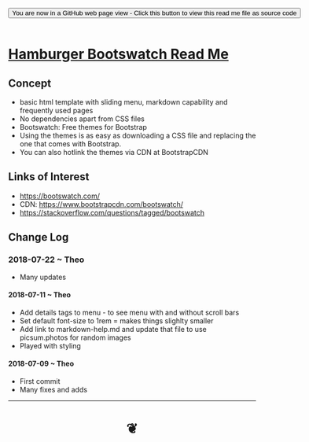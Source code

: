 
<span style=display:none; >[You are now in a GitHub source code view - click this link to view Read Me file as a web page]( https://pushme-pullyou.github.io/#tootoo-templates/hamburger-bootswatch/README.md "View file as a web page." ) </span>

<div><input type=button class = 'btn btn-secondary btn-sm' onclick="window.location.href='https://github.com/pushme-pullyou/pushme-pullyou.github.io/tree/master/tootoo-templates/hamburger-bootswatch'";
value='You are now in a GitHub web page view - Click this button to view this read me file as source code' ></div>

<br>

# [Hamburger Bootswatch Read Me]( #/tootoo-templates/hamburger-bootswatch/README.md )

<!--
<iframe src=https://pushme-pullyou.github.io/tootoo-templates/hamburger-bootswatch/hamburger-bootswatch.html width=100% height=500px >Iframes are not viewable in GitHub source code views</iframe>

## Full Screen: [Hamburger Bootswatch]( https://pushme-pullyou.github.io/tootoo-templates/hamburger-bootswatch/hamburger-bootswatch.html )
-->


## Concept

* basic html template with sliding menu, markdown capability and frequently used pages
* No dependencies apart from CSS files
* Bootswatch: Free themes for Bootstrap
* Using the themes is as easy as downloading a CSS file and replacing the one that comes with Bootstrap.
* You can also hotlink the themes via CDN at BootstrapCDN

## Links of Interest

* https://bootswatch.com/
* CDN: https://www.bootstrapcdn.com/bootswatch/
* https://stackoverflow.com/questions/tagged/bootswatch


## Change Log


### 2018-07-22 ~ Theo

* Many updates

#### 2018-07-11 ~ Theo

* Add details tags to menu - to see menu with and without scroll bars
* Set default font-size to 1rem = makes things slighlty smaller
* Add link to markdown-help.md and update that file to use picsum.photos for random images
* Played with styling

#### 2018-07-09 ~ Theo

* First commit
* Many fixes and adds

***

# <center title="hello!" ><a href=javascript:window.scrollTo(0,0); style=text-decoration:none; > ❦ </a></center>
